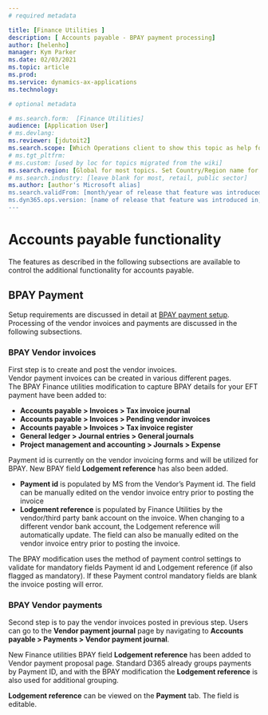 ```yaml
---
# required metadata

title: [Finance Utilities ]
description: [ Accounts payable - BPAY payment processing]
author: [helenho]
manager: Kym Parker
ms.date: 02/03/2021
ms.topic: article
ms.prod: 
ms.service: dynamics-ax-applications
ms.technology: 

# optional metadata

# ms.search.form:  [Finance Utilities]
audience: [Application User]
# ms.devlang: 
ms.reviewer: [jdutoit2]
ms.search.scope: [Which Operations client to show this topic as help for, to be set by content strategist, see list here: https://microsoft.sharepoint.com/teams/DynDoc/_layouts/15/WopiFrame.aspx?sourcedoc={23419e1c-eb64-42e9-aa9b-79875b428718}&action=edit&wd=target%28Core%20Dynamics%20AX%20CP%20requirements%2Eone%7C4CC185C0%2DEFAA%2D42CD%2D94B9%2D8F2A45E7F61A%2FVersions%20list%20for%20docs%20topics%7CC14BE630%2D5151%2D49D6%2D8305%2D554B5084593C%2F%29]
# ms.tgt_pltfrm: 
# ms.custom: [used by loc for topics migrated from the wiki]
ms.search.region: [Global for most topics. Set Country/Region name for localizations]
# ms.search.industry: [leave blank for most, retail, public sector]
ms.author: [author's Microsoft alias]
ms.search.validFrom: [month/year of release that feature was introduced in, in format yyyy-mm-dd]
ms.dyn365.ops.version: [name of release that feature was introduced in, see list here: https://microsoft.sharepoint.com/teams/DynDoc/_layouts/15/WopiFrame.aspx?sourcedoc={23419e1c-eb64-42e9-aa9b-79875b428718}&action=edit&wd=target%28Core%20Dynamics%20AX%20CP%20requirements%2Eone%7C4CC185C0%2DEFAA%2D42CD%2D94B9%2D8F2A45E7F61A%2FVersions%20list%20for%20docs%20topics%7CC14BE630%2D5151%2D49D6%2D8305%2D554B5084593C%2F%29]
---
```


# Accounts payable functionality
The features as described in the following subsections are available to control the additional functionality for accounts payable.

## BPAY Payment
Setup requirements are discussed in detail at [BPAY payment setup](../../Setup/ACCOUNTS-PAYABLE/BPAY-payment.md). <br>
Processing of the vendor invoices and payments are discussed in the following subsections.

### 	BPAY Vendor invoices
First step is to create and post the vendor invoices. <br>
Vendor payment invoices can be created in various different pages. <br>
The BPAY Finance utilities modification to capture BPAY details for your EFT payment have been added to:
- **Accounts payable > Invoices > Tax invoice journal**
- **Accounts payable > Invoices > Pending vendor invoices**
- **Accounts payable > Invoices > Tax invoice register**
- **General ledger > Journal entries > General journals**
- **Project management and accounting > Journals > Expense**

Payment id is currently on the vendor invoicing forms and will be utilized for BPAY. New BPAY field **Lodgement reference** has also been added.

- **Payment id** is populated by MS from the Vendor’s Payment id. The field can be manually edited on the vendor invoice entry prior to posting the invoice
- **Lodgement reference** is populated by Finance Utilities by the vendor/third party bank account on the invoice. When changing to a different vendor bank account, the Lodgement reference will automatically update. The field can also be manually edited on the vendor invoice entry prior to posting the invoice.

The BPAY modification uses the method of payment control settings to validate for mandatory fields Payment id and Lodgement reference (if also flagged as mandatory).
If these Payment control mandatory fields are blank the invoice posting will error.

### BPAY Vendor payments
Second step is to pay the vendor invoices posted in previous step. Users can go to the **Vendor payment journal** page by navigating to **Accounts payable > Payments > Vendor payment journal**. <br>

New Finance utilities BPAY field **Lodgement reference** has been added to Vendor payment proposal page. 
Standard D365 already groups payments by Payment ID, and with the BPAY modification the **Lodgement reference** is also used for additional grouping.

**Lodgement reference** can be viewed on the **Payment** tab. The field is editable.
